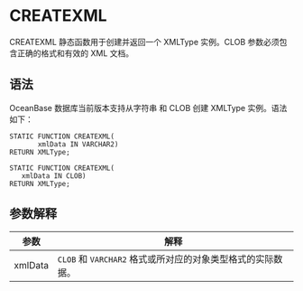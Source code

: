 CREATEXML 
==============================

CREATEXML 静态函数用于创建并返回一个 XMLType 实例。CLOB 参数必须包含正确的格式和有效的 XML 文档。

语法 
-----------------------

OceanBase 数据库当前版本支持从字符串 和 CLOB 创建 XMLType 实例。语法如下：

```unknow
STATIC FUNCTION CREATEXML(
       xmlData IN VARCHAR2)
RETURN XMLType;

STATIC FUNCTION CREATEXML(
   xmlData IN CLOB)
RETURN XMLType;
```



参数解释 
-------------------------



|   参数    |                   解释                    |
|---------|-----------------------------------------|
| xmlData | `CLOB` 和 `VARCHAR2` 格式或所对应的对象类型格式的实际数据。 |


